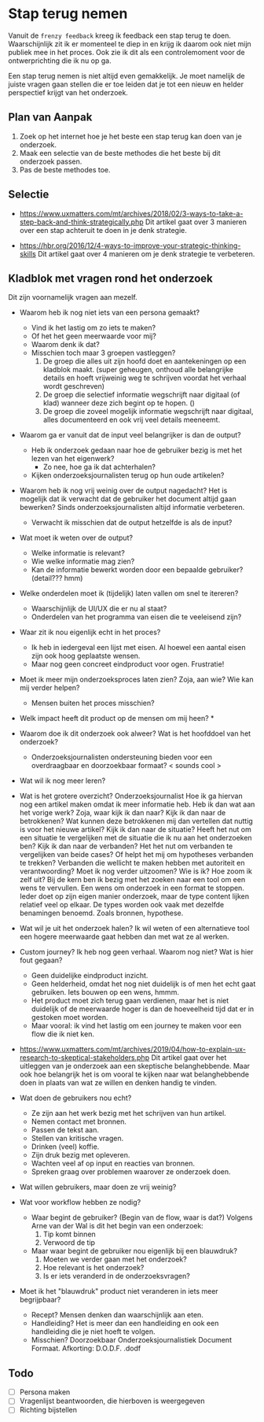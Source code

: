 # Stap terug nemen

Vanuit de `frenzy feedback` kreeg ik feedback een stap terug te doen. Waarschijnlijk zit ik er momenteel te diep in en krijg ik daarom ook niet mijn publiek mee in het proces. Ook zie ik dit als een controlemoment voor de ontwerprichting die ik nu op ga.

Een stap terug nemen is niet altijd even gemakkelijk. Je moet namelijk de juiste vragen gaan stellen die er toe leiden dat je tot een nieuw en helder perspectief krijgt van het onderzoek.

## Plan van Aanpak

1. Zoek op het internet hoe je het beste een stap terug kan doen van je onderzoek.
2. Maak een selectie van de beste methodes die het beste bij dit onderzoek passen.
3. Pas de beste methodes toe.

## Selectie

* https://www.uxmatters.com/mt/archives/2018/02/3-ways-to-take-a-step-back-and-think-strategically.php
Dit artikel gaat over 3 manieren over een stap achteruit te doen in je denk strategie.


* https://hbr.org/2016/12/4-ways-to-improve-your-strategic-thinking-skills
Dit artikel gaat over 4 manieren om je denk strategie te verbeteren.


## Kladblok met vragen rond het onderzoek

Dit zijn voornamelijk vragen aan mezelf.

* Waarom heb ik nog niet iets van een persona gemaakt?
  * Vind ik het lastig om zo iets te maken?
  * Of het het geen meerwaarde voor mij?
  * Waarom denk ik dat?
  * Misschien toch maar 3 groepen vastleggen?
    1. De groep die alles uit zijn hoofd doet en aantekeningen op een kladblok maakt. (super geheugen, onthoud alle belangrijke details en hoeft vrijweinig weg te schrijven voordat het verhaal wordt geschreven)
    2. De groep die selectief informatie wegschrijft naar digitaal (of klad) wanneer deze zich begint op te hopen. ()
    3. De groep die zoveel mogelijk informatie wegschrijft naar digitaal, alles documenteerd en ook vrij veel details meeneemt.

* Waarom ga er vanuit dat de input veel belangrijker is dan de output?
  * Heb ik onderzoek gedaan naar hoe de gebruiker bezig is met het lezen van het eigenwerk?
    * Zo nee, hoe ga ik dat achterhalen?
  * Kijken onderzoeksjournalisten terug op hun oude artikelen?
* Waarom heb ik nog vrij weinig over de output nagedacht?
  Het is mogelijk dat ik verwacht dat de gebruiker het document altijd gaan bewerken? Sinds onderzoeksjournalisten altijd informatie verbeteren.
  * Verwacht ik misschien dat de output hetzelfde is als de input?
  
* Wat moet ik weten over de output?
  * Welke informatie is relevant?
  * Wie welke informatie mag zien?
  * Kan de informatie bewerkt worden door een bepaalde gebruiker? (detail??? hmm)
* Welke onderdelen moet ik (tijdelijk) laten vallen om snel te itereren?
  * Waarschijnlijk de UI/UX die er nu al staat?
  * Onderdelen van het programma van eisen die te veeleisend zijn?
* Waar zit ik nou eigenlijk echt in het proces?
  * Ik heb in iedergeval een lijst met eisen. Al hoewel een aantal eisen zijn ook hoog geplaatste wensen.
  * Maar nog geen concreet eindproduct voor ogen. Frustratie!
* Moet ik meer mijn onderzoeksproces laten zien? Zoja, aan wie? Wie kan mij verder helpen?
  * Mensen buiten het proces misschien?
* Welk impact heeft dit product op de mensen om mij heen?
  * 

* Waarom doe ik dit onderzoek ook alweer? Wat is het hoofddoel van het onderzoek?
  * Onderzoeksjournalisten ondersteuning bieden voor een overdraagbaar en doorzoekbaar formaat? < sounds cool >


* Wat wil ik nog meer leren?
* Wat is het grotere overzicht?
Onderzoeksjournalist
Hoe ik ga hiervan nog een artikel maken omdat ik meer informatie heb. Heb ik dan wat aan het vorige werk? Zoja, waar kijk ik dan naar?
Kijk ik dan naar de betrokkenen? Wat kunnen deze betrokkenen mij dan vertellen dat nuttig is voor het nieuwe artikel?
Kijk ik dan naar de situatie? Heeft het nut om een situatie te vergelijken met de situatie die ik nu aan het onderzoeken ben?
Kijk ik dan naar de verbanden? Het het nut om verbanden te vergelijken van beide cases? Of helpt het mij om hypotheses verbanden te trekken? Verbanden die wellicht te maken hebben met autoriteit en verantwoording?
Moet ik nog verder uitzoomen?
Wie is ik?
Hoe zoom ik zelf uit?
Bij de kern ben ik bezig met het zoeken naar een tool om een wens te vervullen. Een wens om onderzoek in een format te stoppen. Ieder doet op zijn eigen manier onderzoek, maar de type content lijken relatief veel op elkaar. De types worden ook vaak met dezelfde benamingen benoemd. Zoals bronnen, hypothese.


* Wat wil je uit het onderzoek halen?
Ik wil weten of een alternatieve tool een hogere meerwaarde gaat hebben dan met wat ze al werken.

* Custom journey? Ik heb nog geen verhaal. Waarom nog niet? Wat is hier fout gegaan?
  * Geen duidelijke eindproduct inzicht.
  * Geen helderheid, omdat het nog niet duidelijk is of men het echt gaat gebruiken. Iets bouwen op een wens, hmmm. 
  * Het product moet zich terug gaan verdienen, maar het is niet duidelijk of de meerwaarde hoger is dan de hoeveelheid tijd dat er in gestoken moet worden.
  * Maar vooral: ik vind het lastig om een journey te maken voor een flow die ik niet ken.

* https://www.uxmatters.com/mt/archives/2019/04/how-to-explain-ux-research-to-skeptical-stakeholders.php
Dit artikel gaat over het uitleggen van je onderzoek aan een skeptische belanghebbende. Maar ook hoe belangrijk het is om vooral te kijken naar wat belanghebbende doen in plaats van wat ze willen en denken handig te vinden.

* Wat doen de gebruikers nou echt?
  * Ze zijn aan het werk bezig met het schrijven van hun artikel.
  * Nemen contact met bronnen.
  * Passen de tekst aan.
  * Stellen van kritische vragen.
  * Drinken (veel) koffie.
  * Zijn druk bezig met opleveren.
  * Wachten veel af op input en reacties van bronnen.
  * Spreken graag over problemen waarover ze onderzoek doen.

* Wat willen gebruikers, maar doen ze vrij weinig?
  
* Wat voor workflow hebben ze nodig?
  * Waar begint de gebruiker? (Begin van de flow, waar is dat?) Volgens Arne van der Wal is dit het begin van een onderzoek:
    1. Tip komt binnen
    2. Verwoord de tip
  * Maar waar begint de gebruiker nou eigenlijk bij een blauwdruk?
    1. Moeten we verder gaan met het onderzoek?
    2. Hoe relevant is het onderzoek?
    3. Is er iets veranderd in de onderzoeksvragen?

* Moet ik het "blauwdruk" product niet veranderen in iets meer begrijpbaar?
  * Recept? Mensen denken dan waarschijnlijk aan eten.
  * Handleiding? Het is meer dan een handleiding en ook een handleiding die je niet hoeft te volgen.
  * Misschien? Doorzoekbaar Onderzoeksjournalistiek Document Formaat. Afkorting: D.O.D.F. .dodf

## Todo
- [ ] Persona maken
- [ ] Vragenlijst beantwoorden, die hierboven is weergegeven
- [ ] Richting bijstellen